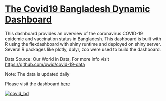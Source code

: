 # [The Covid19 Bangladesh Dynamic Dashboard](https://mozammel.shinyapps.io/covid_bd/)

This dashboard provides an overview of the coronavirus COVID-19 epidemic and vaccination status in Bangladesh.
This dashboard is built with R using the flexdashboard with shiny runtime and deployed on shiny server.
Several R packages like plotly, dplyr, zoo were used to build the dashboard.

Data Source: Our World in Data, For more info visit https://github.com/owid/covid-19-data

Note: The data is updated daily

Please visit the dashboard [here](https://mozammel.shinyapps.io/covid_bd/)

[![covid_bd](https://user-images.githubusercontent.com/68219493/148897002-28eed8c7-10d2-4785-bd10-95e3c28665ac.png)](https://mozammel.shinyapps.io/covid_bd/)
